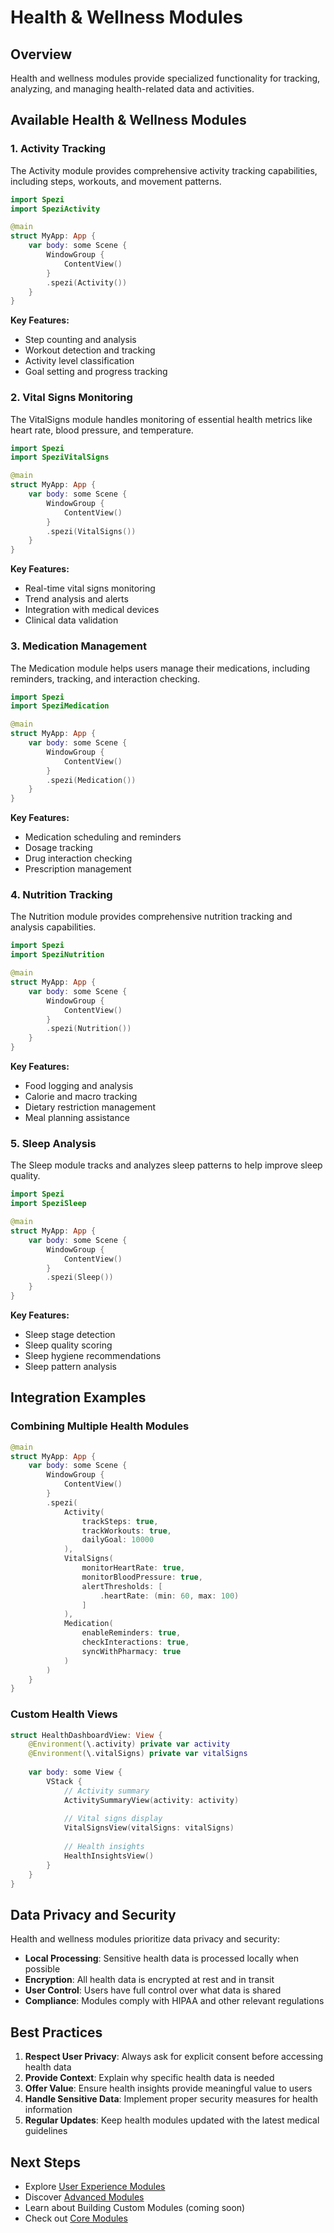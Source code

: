 # Health & Wellness Modules

## Overview

Health and wellness modules provide specialized functionality for tracking, analyzing, and managing health-related data and activities.

## Available Health & Wellness Modules

### 1. Activity Tracking

The Activity module provides comprehensive activity tracking capabilities, including steps, workouts, and movement patterns.

```swift
import Spezi
import SpeziActivity

@main
struct MyApp: App {
    var body: some Scene {
        WindowGroup {
            ContentView()
        }
        .spezi(Activity())
    }
}
```

**Key Features:**
- Step counting and analysis
- Workout detection and tracking
- Activity level classification
- Goal setting and progress tracking

### 2. Vital Signs Monitoring

The VitalSigns module handles monitoring of essential health metrics like heart rate, blood pressure, and temperature.

```swift
import Spezi
import SpeziVitalSigns

@main
struct MyApp: App {
    var body: some Scene {
        WindowGroup {
            ContentView()
        }
        .spezi(VitalSigns())
    }
}
```

**Key Features:**
- Real-time vital signs monitoring
- Trend analysis and alerts
- Integration with medical devices
- Clinical data validation

### 3. Medication Management

The Medication module helps users manage their medications, including reminders, tracking, and interaction checking.

```swift
import Spezi
import SpeziMedication

@main
struct MyApp: App {
    var body: some Scene {
        WindowGroup {
            ContentView()
        }
        .spezi(Medication())
    }
}
```

**Key Features:**
- Medication scheduling and reminders
- Dosage tracking
- Drug interaction checking
- Prescription management

### 4. Nutrition Tracking

The Nutrition module provides comprehensive nutrition tracking and analysis capabilities.

```swift
import Spezi
import SpeziNutrition

@main
struct MyApp: App {
    var body: some Scene {
        WindowGroup {
            ContentView()
        }
        .spezi(Nutrition())
    }
}
```

**Key Features:**
- Food logging and analysis
- Calorie and macro tracking
- Dietary restriction management
- Meal planning assistance

### 5. Sleep Analysis

The Sleep module tracks and analyzes sleep patterns to help improve sleep quality.

```swift
import Spezi
import SpeziSleep

@main
struct MyApp: App {
    var body: some Scene {
        WindowGroup {
            ContentView()
        }
        .spezi(Sleep())
    }
}
```

**Key Features:**
- Sleep stage detection
- Sleep quality scoring
- Sleep hygiene recommendations
- Sleep pattern analysis

## Integration Examples

### Combining Multiple Health Modules

```swift
@main
struct MyApp: App {
    var body: some Scene {
        WindowGroup {
            ContentView()
        }
        .spezi(
            Activity(
                trackSteps: true,
                trackWorkouts: true,
                dailyGoal: 10000
            ),
            VitalSigns(
                monitorHeartRate: true,
                monitorBloodPressure: true,
                alertThresholds: [
                    .heartRate: (min: 60, max: 100)
                ]
            ),
            Medication(
                enableReminders: true,
                checkInteractions: true,
                syncWithPharmacy: true
            )
        )
    }
}
```

### Custom Health Views

```swift
struct HealthDashboardView: View {
    @Environment(\.activity) private var activity
    @Environment(\.vitalSigns) private var vitalSigns
    
    var body: some View {
        VStack {
            // Activity summary
            ActivitySummaryView(activity: activity)
            
            // Vital signs display
            VitalSignsView(vitalSigns: vitalSigns)
            
            // Health insights
            HealthInsightsView()
        }
    }
}
```

## Data Privacy and Security

Health and wellness modules prioritize data privacy and security:

- **Local Processing**: Sensitive health data is processed locally when possible
- **Encryption**: All health data is encrypted at rest and in transit
- **User Control**: Users have full control over what data is shared
- **Compliance**: Modules comply with HIPAA and other relevant regulations

## Best Practices

1. **Respect User Privacy**: Always ask for explicit consent before accessing health data
2. **Provide Context**: Explain why specific health data is needed
3. **Offer Value**: Ensure health insights provide meaningful value to users
4. **Handle Sensitive Data**: Implement proper security measures for health information
5. **Regular Updates**: Keep health modules updated with the latest medical guidelines

## Next Steps

- Explore [User Experience Modules](user-experience.md)
- Discover [Advanced Modules](advanced-modules.md)
- Learn about Building Custom Modules (coming soon)
- Check out [Core Modules](core-modules.md) 